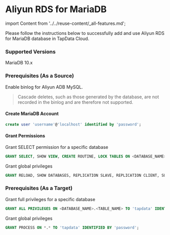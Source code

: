 # Aliyun RDS for MariaDB

import Content from '../../reuse-content/_all-features.md';

<Content />

Please follow the instructions below to successfully add and use Aliyun RDS for MariaDB database in TapData Cloud.

### Supported Versions

MariaDB 10.x

### Prerequisites (As a Source)

Enable binlog for Aliyun ADB MySQL.

> Cascade deletes, such as those generated by the database, are not recorded in the binlog and are therefore not supported.

#### Create MariaDB Account

```sql
create user 'username'@'localhost' identified by 'password';
```

#### Grant Permissions

Grant SELECT permission for a specific database

```sql
GRANT SELECT, SHOW VIEW, CREATE ROUTINE, LOCK TABLES ON <DATABASE_NAME>.<TABLE_NAME> TO 'tapdata' IDENTIFIED BY 'password';
```

Grant global privileges

```sql
GRANT RELOAD, SHOW DATABASES, REPLICATION SLAVE, REPLICATION CLIENT, SUPER ON *.* TO 'tapdata' IDENTIFIED BY 'password';
```

### **Prerequisites (As a Target)**

Grant full privileges for a specific database

```sql
GRANT ALL PRIVILEGES ON <DATABASE_NAME>.<TABLE_NAME> TO 'tapdata' IDENTIFIED BY 'password';
```

Grant global privileges

```sql
GRANT PROCESS ON *.* TO 'tapdata' IDENTIFIED BY 'password';
```